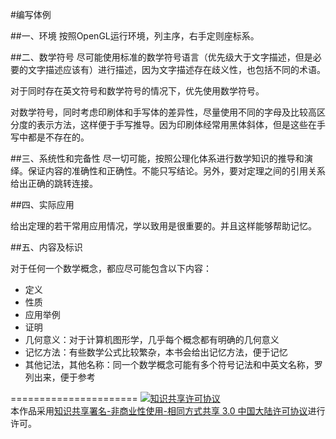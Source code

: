 #编写体例

##一、环境
按照OpenGL运行环境，列主序，右手定则座标系。

##二、数学符号
尽可能使用标准的数学符号语言（优先级大于文字描述，但是必要的文字描述应该有）进行描述，因为文字描述存在歧义性，也包括不同的术语。

对于同时存在英文符号和数学符号的情况下，优先使用数学符号。

对数学符号，同时考虑印刷体和手写体的差异性，尽量使用不同的字母及比较高区分度的表示方法，这样便于手写推导。因为印刷体经常用黑体斜体，但是这些在手写中都是不存在的。

##三、系统性和完备性
尽一切可能，按照公理化体系进行数学知识的推导和演绎。保证内容的准确性和正确性。不能只写结论。另外，要对定理之间的引用关系给出正确的跳转连接。

##四、实际应用

给出定理的若干常用应用情况，学以致用是很重要的。并且这样能够帮助记忆。

##五、内容及标识

对于任何一个数学概念，都应尽可能包含以下内容：

- 定义
- 性质
- 应用举例
- 证明
- 几何意义：对于计算机图形学，几乎每个概念都有明确的几何意义
- 记忆方法：有些数学公式比较繁杂，本书会给出记忆方法，便于记忆
- 其他记法，其他名称：同一个数学概念可能有多个符号记法和中英文名称，罗列出来，便于参考


======================
<a rel="license" href="http://creativecommons.org/licenses/by-nc-sa/3.0/cn/"><img alt="知识共享许可协议" style="border-width:0" src="https://i.creativecommons.org/l/by-nc-sa/3.0/cn/88x31.png" /></a><br />本作品采用<a rel="license" href="http://creativecommons.org/licenses/by-nc-sa/3.0/cn/">知识共享署名-非商业性使用-相同方式共享 3.0 中国大陆许可协议</a>进行许可。
